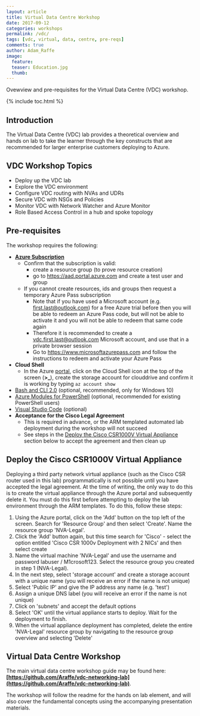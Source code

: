 ```yaml
---
layout: article
title: Virtual Data Centre Workshop
date: 2017-09-12
categories: workshops
permalink: /vdc/
tags: [vdc, virtual, data, centre, pre-reqs]
comments: true
author: Adam_Raffe
image:
  feature: 
  teaser: Education.jpg
  thumb: 
---
```

Ovewview and pre-requisites for the Virtual Data Centre (VDC) workshop.

{% include toc.html %}

## Introduction
The Virtual Data Centre (VDC) lab provides a theoretical overview and hands on lab to take the learner through the key constructs that are recommended for larger enterprise customers deploying to Azure.     

## VDC Workshop Topics
* Deploy up the VDC lab 
* Explore the VDC environment
* Configure VDC routing with NVAs and UDRs
* Secure VDC with NSGs and Policies
* Monitor VDC with Network Watcher and Azure Monitor
* Role Based Access Control in a hub and spoke topology

## Pre-requisites
The workshop requires the following:
* **[Azure Subscription](../prereqs/prereqSubscription.md)**
  * Confirm that the subscription is valid: 
    * create a resource group (to prove resource creation)
    * go to https://aad.portal.azure.com and create a test user and group
  * If you cannot create resources, ids and groups then request a temporary Azure Pass subscription
    * Note that if you have used a Microsoft account (e.g. first.last@outlook.com) for a free Azure trial before then you will be able to redeem an Azure Pass code, but will not be able to activate it and you will not be able to redeem that same code again
    * Therefore it is recommended to create a vdc.first.last@outlook.com Microsoft account, and use that in a private browser session
    * Go to https://www.microsoftazurepass.com and follow the instructions to redeem and activate your Azure Pass
* **Cloud Shell**
  * In the Azure [portal](https://portal.azure.com), click on the Cloud Shell icon at the top of the screen (**>_**), create the storage account for clouddrive and confirm it is working by typing ```az account show```
* [Bash and CLI 2.0](../prereqs/prereqLxss.md) (optional, recommended, only for Windows 10)
* [Azure Modules for PowerShell](../prereqs/prereqPowershell.md) (optional, recommended for existing PowerShell users)
* [Visual Studio Code](../prereqs/prereqVscode.md) (optional)
* **Acceptance for the Cisco Legal Agreement**
  * This is required in advance, or the ARM templated automated lab deployment during the workshop will not succeed
  * See steps in the [Deploy the Cisco CSR1000V Virtual Appliance](#deploy-the-cisco-csr1000v-virtual-appliance) section below to accept the agreement and then clean up 

## Deploy the Cisco CSR1000V Virtual Appliance

Deploying a third party network virtual appliance (such as the Cisco CSR router used in this lab) programmatically is not possible until you have accepted the legal agreement. At the time of writing, the only way to do this is to create the virtual appliance through the Azure portal and subsequently delete it. You must do this first before attempting to deploy the lab environment through the ARM templates. To do this, follow these steps:

1. Using the Azure portal, click on the 'Add' button on the top left of the screen. Search for 'Resource Group' and then select 'Create'. Name the resource group 'NVA-Legal'.
2. Click the 'Add' button again, but this time search for 'Cisco' - select the option entitled 'Cisco CSR 1000v Deployment with 2 NICs' and then select create
3. Name the virtual machine 'NVA-Legal' and use the username and password labuser / M1crosoft123. Select the resource group you created in step 1 (NVA-Legal).
4. In the next step, select 'storage account' and create a storage account with a unique name (you will receive an error if the name is not unique)
5. Select 'Public IP' and give the IP address any name (e.g. 'test')
6. Assign a unique DNS label (you will receive an error if the name is not unique)
7. Click on 'subnets' and accept the default options
8. Select 'OK' until the virtual appliance starts to deploy. Wait for the deployment to finish.
9. When the virtual appliance deployment has completed, delete the entire 'NVA-Legal' resource group by navigating to the resource group overview and selecting 'Delete'

## Virtual Data Centre Workshop 

The main virtual data centre workshop guide may be found here:
**[https://github.com/Araffe/vdc-networking-lab](https://github.com/Araffe/vdc-networking-lab)**.

The workshop will follow the readme for the hands on lab element, and will also cover the fundamental concepts using the accompanying presentation materials. 


